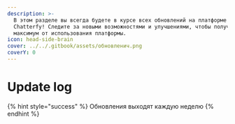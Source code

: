 ```yaml
---
description: >-
  В этом разделе вы всегда будете в курсе всех обновлений на платформе
  Chatterfy! Следите за новыми возможностями и улучшениями, чтобы получать
  максимум от использования платформы.
icon: head-side-brain
cover: ../../.gitbook/assets/обновленич.png
coverY: 0
---
```


# Update log

{% hint style="success" %}
Обновления выходят каждую неделю
{% endhint %}
